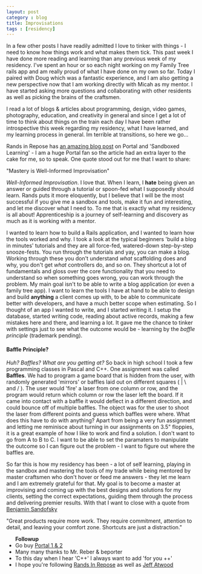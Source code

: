 ```yaml
---
layout: post
category : blog
title: Improvisations
tags : [residency]
---
```

<p>In a few other posts I have readily admitted I love to tinker with things - I need to know how things work and what makes them tick. This past week I have done more reading and learning than any previous week of my residency.  I've spent an hour or so each night working on my Family Tree rails app and am really proud of what I have done on my own so far. Today I paired with Doug which was a fantastic experience, and I am also getting a new perspective now that I am working directly with Micah as my mentor. I have started asking more questions and collaborating with other residents as well as picking the brains of the craftsmen.</p>

<p>I read a lot of blogs &amp; articles about programming, design, video games, photography, education, and creativity in general and since I get a lot of time to think about things on the train each day I have been rather introspective this week regarding my residency, what I have learned, and my learning process in general. Im terrible at transitions, so here we go...</p>

<p>Rands in Repose has <a href="http://www.randsinrepose.com/archives/2012/05/09/two_universes.html">an amazing blog post</a> on Portal and 'Sandboxed Learning' - I am a huge Portal fan so the article had an extra layer to the cake for me, so to speak. One quote stood out for me that I want to share: </p>
<div class="t_quote_block"> "Mastery is Well-Informed Improvisation"</div>

<p><em>Well-Informed Improvisation</em>. I love that. When I learn, I <strong>hate</strong> being given an answer or guided through a tutorial or spoon-fed what I supposedly should learn. Rands puts it more eloquently, but I believe that I will be the most successful if you give me a sandbox and tools, make it fun and interesting, and let me discover what I need to. To me that is exactly what my residency is all about! Apprenticeship is a journey of self-learning and discovery as much as it is working with a mentor.</p>

<p>I wanted to learn how to build a Rails application, and I wanted to learn how the tools worked and why. I took a look at the typical beginners 'build a blog in minutes' tutorials and they are all force-fed, watered-down step-by-step snooze-fests.  You run through the tutorials and yay, you can make a blog. Working through these you don't understand <em>what</em> scaffolding does and why, you don't get <em>what</em> controllers do, and so on. They shortcut a lot of fundamentals and gloss over the core functionality that you need to understand so when something goes wrong, you can work through the problem. My main goal isn't to be able to write a blog application (or even a family tree app). I want to learn the tools I have at hand to be able to design and build <strong>anything</strong> a client comes up with, to be able to communicate better with developers, and have a much better scope when estimating. So I thought of an app I wanted to write, and I started writing it. I setup the database, started writing code, reading about active records, making a few mistakes here and there, and learning a lot. It gave me the chance to tinker with settings just to see what the outcome would be - learning by the <em>baffle principle</em> (trademark pending).</p>

<h4>Baffle Principle?</h4>
<p><em>Huh? Baffles? What are you getting at?</em> So back in high school I took a few programming classes in Pascal and C++. One assignment was called <strong>Baffles</strong>. We had to program a game board that is hidden from the user, with randomly generated 'mirrors' or baffles laid out on different squares ( | \ and / ). The user would 'fire' a laser from one column or row, and the program would return which column or row the laser left the board. If it came into contact with a baffle it would deflect in a different direction, and could bounce off of multiple baffles. The object was for the user to shoot the laser from different points and guess which baffles were where. What does this have to do with anything? Apart from being a very fun assignment and letting me reminisce about turning in our assignments on 3.5" floppies, it is a great example of how I like to work and find a solution. I don't want to go from A to B to C. I want to be able to set the paramaters to manipulate the outcome so I can figure out the problem - I want to figure out where the baffles are.</p>

<p>So far this is how my residency has been - a lot of self learning, playing in the sandbox and mastering the tools of my trade while being mentored by master craftsmen who don't hover or feed me answers - they let me learn and I am extremely grateful for that.  My goal is to become a master at improvising and coming up with the best designs and solutions for my clients, setting the correct expectations, guiding them through the process and delivering premier results. With that I want to close with a quote from <a href="http://sandofsky.com/blog/shell-apps.html">Benjamin Sandofsky</a></p>

<div class="t_quote_block">"Great products require more work. They require commitment, attention to detail, and leaving your comfort zone. Shortcuts are just a distraction."</div>

<ul>
  <strong>Followup</strong>
  <li>Go buy <a href="http://www.thinkwithportals.com/">Portal 1 &amp; 2</a></li>
  <li>Many many thanks to Mr. Reber &amp; beporter</li>
  <li>To this day when I hear 'C++' I always want to add 'for you ++'</li>
  <li>I hope you're following <a href="http://randsinrepose.com/">Rands In Repose</a> as well as <a href="http://www.codinghorror.com/blog/">Jeff Atwood</a></li>
</ul>

